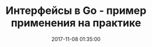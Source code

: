---
layout: post
title:  "Интерфейсы в Go - пример применения на практике"
date:   2017-11-08 01:35:00
categories: golang
---